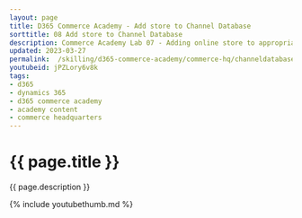 ```yaml
---
layout: page
title: D365 Commerce Academy - Add store to Channel Database
sorttitle: 08 Add store to Channel Database
description: Commerce Academy Lab 07 - Adding online store to appropriate channel database / Cloud scale unit.
updated: 2023-03-27
permalink:  /skilling/d365-commerce-academy/commerce-hq/channeldatabase
youtubeid: jPZLory6v8k
tags: 
- d365
- dynamics 365
- d365 commerce academy
- academy content
- commerce headquarters
---
```


# {{ page.title }}

{{ page.description }}

{% include youtubethumb.md %}
